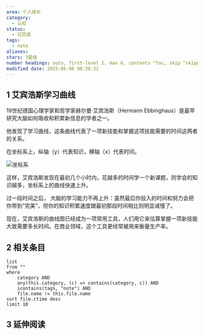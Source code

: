 ```yaml
---
area: 个人成长
category:
  - 认知
status:
  - 已完成
tags:
  - note
aliases: 
stars: 3星级
number headings: auto, first-level 2, max 6, contents ^toc, skip ^skipped, start-at 1, _.1.1
modified date: 2025-05-08 00:28:32
---
```

## 1 艾宾浩斯学习曲线
19世纪德国心理学家和哲学家赫尔曼·艾宾浩斯（Hermann Ebbinghaus）是最早研究大脑如何吸收和积累新信息的学者之一。

他发现了学习曲线，这条曲线代表了一项新技能和掌握这项技能需要的时间这两者的关系。

在坐标系上，纵轴（y）代表知识，横轴（x）代表时间。


![坐标系](https://ichef.bbci.co.uk/ace/ws/640/cpsprodpb/1593E/production/_101728388_gettyimages-517222252.jpg.webp)


这样，艾宾浩斯发现在最初几个小时内，花越多的时间学一个新课题，则学会的知识越多，坐标系上的曲线快速上升。

过一段时间之后， 大脑的学习能力不再上升：虽然最后你投入的时间和努力会把你带到“完美”，但你的知识积累速度跟最初那段时间相比则明显减慢了。

现在，艾宾浩斯的曲线图已经成为一项常用工具，人们用它来估算掌握一项新技能大致需要多长时间。在商业领域，这个工具更经常被用来衡量生产率。

## 2 相关条目

```dataview
list
from ""
where 
    category AND
    any(this.category, (c) => contains(category, c)) AND
    icontains(tags, "note") AND
    file.name != this.file.name
sort file.ctime desc
limit 10
```
## 3 延伸阅读

